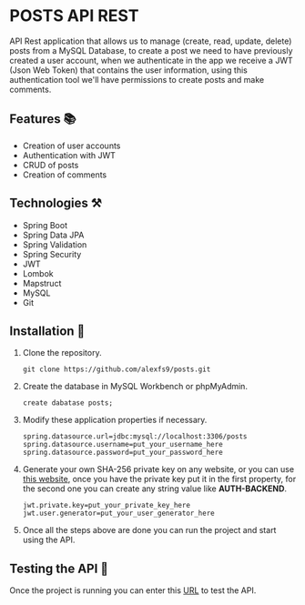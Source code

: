 
# POSTS API REST

API Rest application that allows us to manage (create, read, update, delete) posts from a MySQL Database, to create a post we need to have previously created a user account, when we authenticate in the app we receive a JWT (Json Web Token) that contains the user information, using this authentication tool we'll have permissions to create posts and make comments.


## Features 📚

- Creation of user accounts
- Authentication with JWT
- CRUD of posts
- Creation of comments


## Technologies ⚒️

- Spring Boot
- Spring Data JPA
- Spring Validation
- Spring Security
- JWT
- Lombok
- Mapstruct
- MySQL
- Git


## Installation 🚀

1. Clone the repository.

    ```
    git clone https://github.com/alexfs9/posts.git
    ```

2. Create the database in MySQL Workbench or phpMyAdmin.

    ```
    create dabatase posts;
    ```

3. Modify these application properties if necessary.

    ```
    spring.datasource.url=jdbc:mysql://localhost:3306/posts
    spring.datasource.username=put_your_username_here
    spring.datasource.password=put_your_password_here
    ```

4. Generate your own SHA-256 private key on any website, or you can use [this website](https://tools.keycdn.com/sha256-online-generator), once you have the private key put it in the first property, for the second one you can create any string value like **AUTH-BACKEND**.

    ```
    jwt.private.key=put_your_private_key_here
    jwt.user.generator=put_your_user_generator_here
    ```

5. Once all the steps above are done you can run the project and start using the API.

## Testing the API 🧪

Once the project is running you can enter this [URL](http://localhost:8080/swagger-ui.html) to test the API.